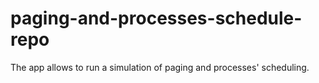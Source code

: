 # paging-and-processes-schedule-repo
The app allows to run a simulation of paging and processes' scheduling.
